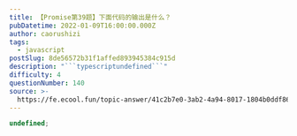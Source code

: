 ```yaml
---
title: 【Promise第39题】下面代码的输出是什么？
pubDatetime: 2022-01-09T16:00:00.000Z
author: caorushizi
tags:
  - javascript
postSlug: 8de56572b31f1affed893945384c915d
description: "```typescriptundefined```"
difficulty: 4
questionNumber: 140
source: >-
  https://fe.ecool.fun/topic-answer/41c2b7e0-3ab2-4a94-8017-1804b0ddf868?orderBy=updateTime&order=desc&tagId=10
---
```


```typescript
undefined;
```
